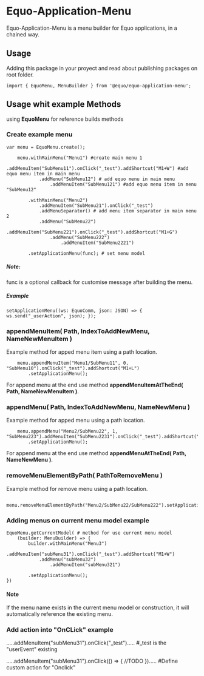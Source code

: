 # Equo-Application-Menu

Equo-Application-Menu is a menu builder for Equo applications, 
in a chained way.

## Usage

Adding this package in your proyect and read about publishing packages on root folder.
```
import { EquoMenu, MenuBuilder } from '@equo/equo-application-menu';
```

## Usage whit example Methods 

using **EquoMenu** for reference builds methods

### Create example menu

```
var menu = EquoMenu.create();

    menu.withMainMenu("Menu1") #create main menu 1
            .addMenuItem("SubMenu11").onClick("_test").addShortcut("M1+W") #add equo menu item in main menu
            .addMenu("SubMenu12") # add equo menu in main menu
                .addMenuItem("SubMenu121") #add equo menu item in menu "SubMenu12"

        .withMainMenu("Menu2")
            .addMenuItem("SubMenu21").onClick("_test")
            .addMenuSeparator() # add menu item separator in main menu 2
            .addMenu("SubMenu22")
                .addMenuItem("SubMenu221").onClick("_test").addShortcut("M1+G")
                .addMenu("SubMenu222")
                    .addMenuItem("SubMenu2221")

        .setApplicationMenu(func); # set menu model
```

##### Note:
func is a optional callback for customise message after building the menu.

##### Example
```
setApplicationMenu((ws: EquoComm, json: JSON) => { ws.send("_userAction", json); });    
```

### appendMenuItem( Path, IndexToAddNewMenu, NameNewMenuItem )

Example method for apped menu item using a path location.

```
    menu.appendMenuItem("Menu1/SubMenu11", 0, "SubMenu10").onClick("_test").addShortcut("M1+L")
        .setApplicationMenu();
```
For append menu at the end use method **appendMenuItemAtTheEnd( Path, NameNewMenuItem )**.

### appendMenu( Path, IndexToAddNewMenu, NameNewMenu )

Example method for apped menu using a path location.

```
    menu.appendMenu("Menu2/SubMenu22", 1, "SubMenu223").addMenuItem("SubMenu2231").onClick("_test").addShortcut("M1+K")
        .setApplicationMenu();
```
For append menu at the end use method **appendMenuAtTheEnd( Path, NameNewMenu )**.

### removeMenuElementByPath( PathToRemoveMenu )

Example method for remove menu using a path location.
```
    menu.removeMenuElementByPath("Menu2/SubMenu22/SubMenu222").setApplicationMenu();
```

### Adding menus on current menu model example
```
EquoMenu.getCurrentModel( # method for use current menu model
    (builder: MenuBuilder) => {
        builder.withMainMenu("Menu3")
            .addMenuItem("subMenu31").onClick("_test").addShortcut("M1+W")
            .addMenu("subMenu32")
                .addMenuItem("subMenu321")
        
        .setApplicationMenu();
})
```
#### Note
If the menu name exists in the current menu model or construction, it will automatically reference the existing menu. 

### Add action into "OnCLick" example

.....addMenuItem("subMenu31").onClick("_test")..... #_test is the "userEvent" existing

.....addMenuItem("subMenu31").onClick(() => { //TODO }).....  #Define custom action for "Onclick"